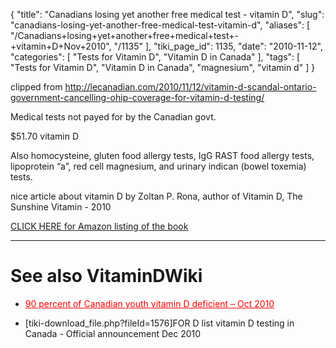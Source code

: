 {
    "title": "Canadians losing yet another free medical test - vitamin D",
    "slug": "canadians-losing-yet-another-free-medical-test-vitamin-d",
    "aliases": [
        "/Canadians+losing+yet+another+free+medical+test+-+vitamin+D+Nov+2010",
        "/1135"
    ],
    "tiki_page_id": 1135,
    "date": "2010-11-12",
    "categories": [
        "Tests for Vitamin D",
        "Vitamin D in Canada"
    ],
    "tags": [
        "Tests for Vitamin D",
        "Vitamin D in Canada",
        "magnesium",
        "vitamin d"
    ]
}


clipped from http://lecanadian.com/2010/11/12/vitamin-d-scandal-ontario-government-cancelling-ohip-coverage-for-vitamin-d-testing/

Medical tests not payed for by the Canadian govt.

$51.70  vitamin D

Also homocysteine, gluten food allergy tests, IgG RAST food allergy tests, lipoprotein “a”, red cell magnesium, and urinary indican (bowel toxemia) tests.

nice article about vitamin D by Zoltan P. Rona, author of Vitamin D, The Sunshine Vitamin - 2010

[CLICK HERE for Amazon listing of the book](http://www.amazon.com/Vitamin-D-Sunshine-Zoltan-Rona/dp/0920470823/ref=sr_1_1?ie=UTF8&s=books&qid=1289614006&sr=8-1)

- - - - - 

# See also VitaminDWiki

* <a href="/posts/90-percent-of-canadian-youth-vitamin-d-deficient" style="color: red; text-decoration: underline;" title="This link has an unknown page_id: 1090">90 percent of Canadian youth vitamin D deficient – Oct 2010</a>

* <span>[tiki-download_file.php?fileId=1576]</span>FOR D list vitamin D testing in Canada - Official announcement Dec 2010